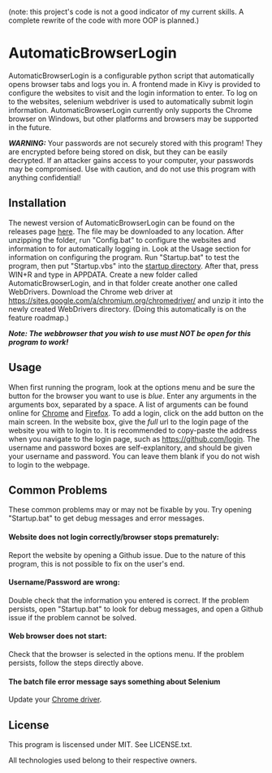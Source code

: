 (note: this project's code is not a good indicator of my current skills. A complete rewrite of the code with more OOP is planned.)

# AutomaticBrowserLogin

AutomaticBrowserLogin is a configurable python script that automatically opens browser tabs and logs you in. A frontend made in Kivy is provided to configure the websites to visit and the login information to enter. To log on to the websites, selenium webdriver is used to automatically submit login information. AutomaticBrowserLogin currently only supports the Chrome browser on Windows, but other platforms and browsers may be supported in the future.

**_WARNING:_** Your passwords are not securely stored with this program! They are encrypted before being stored on disk, but they can be easily decrypted. If an attacker gains access to your computer, your passwords may be compromised. Use with caution, and do not use this program with anything confidential!

## Installation

The newest version of AutomaticBrowserLogin can be found on the releases page [here](https://github.com/Inei1/AutomaticBrowserLogin/releases). The file may be downloaded to any location. After unzipping the folder, run "Config.bat" to configure the websites and information to for automatically logging in. Look at the Usage section for information on configuring the program. Run "Startup.bat" to test the program, then put "Startup.vbs" into the [startup directory](http://www.thewindowsclub.com/startup-folder-in-windows-8). After that, press WIN+R and type in APPDATA. Create a new folder called AutomaticBrowserLogin, and in that folder create another one called WebDrivers. Download the Chrome web driver at https://sites.google.com/a/chromium.org/chromedriver/ and unzip it into the newly created WebDrivers directory. (Doing this automatically is on the feature roadmap.)

**_Note: The webbrowser that you wish to use must NOT be open for this program to work!_** 

## Usage

When first running the program, look at the options menu and be sure the button for the browser you want to use is _blue_. Enter any arguments in the arguments box, separated by a space. A list of arguments can be found online for [Chrome](https://peter.sh/experiments/chromium-command-line-switches/) and [Firefox](https://developer.mozilla.org/en-US/docs/Mozilla/Command_Line_Options). To add a login, click on the add button on the main screen. In the website box, give the _full_ url to the login page of the website you with to login to. It is recommended to copy-paste the address when you navigate to the login page, such as https://github.com/login. The username and password boxes are self-explanitory, and should be given your username and password. You can leave them blank if you do not wish to login to the webpage.

## Common Problems

These common problems may or may not be fixable by you. Try opening "Startup.bat" to get debug messages and error messages.

#### Website does not login correctly/browser stops prematurely:

Report the website by opening a Github issue. Due to the nature of this program, this is not possible to fix on the user's end.

#### Username/Password are wrong:

Double check that the information you entered is correct. If the problem persists, open "Startup.bat" to look for debug messages, and open a Github issue if the problem cannot be solved.

#### Web browser does not start:

Check that the browser is selected in the options menu. If the problem persists, follow the steps directly above.

#### The batch file error message says something about Selenium

Update your [Chrome driver](https://sites.google.com/a/chromium.org/chromedriver/).

## License

This program is liscensed under MIT. See LICENSE.txt.

All technologies used belong to their respective owners.
